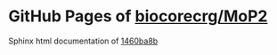 GitHub Pages of [biocorecrg/MoP2](https://github.com/biocorecrg/MoP2.git)
===
Sphinx html documentation of [1460ba8b](https://github.com/biocorecrg/MoP2/tree/1460ba8beb4633965fa818820c2d3d5d7eda0e5c)
